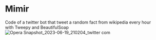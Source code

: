 # Mimir
Code of a twitter bot that tweet a random fact from wikipedia every hour with Tweepy and BeautifulSoap
![Opera Snapshot_2023-06-19_210204_twitter com](https://github.com/HaloWazTaken/Mimir/assets/75488613/99e27938-9c69-48e7-8fd4-1010c668d8de)
